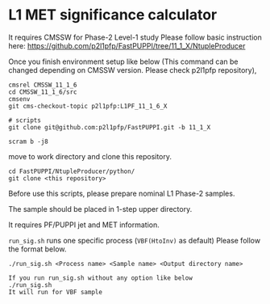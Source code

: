 # L1 MET significance calculator

It requires CMSSW for Phase-2 Level-1 study
Please follow basic instruction here: 
https://github.com/p2l1pfp/FastPUPPI/tree/11_1_X/NtupleProducer

Once you finish environment setup like below (This command can be changed depending on CMSSW version. Please check p2l1pfp repository),
```
cmsrel CMSSW_11_1_6
cd CMSSW_11_1_6/src
cmsenv
git cms-checkout-topic p2l1pfp:L1PF_11_1_6_X

# scripts
git clone git@github.com:p2l1pfp/FastPUPPI.git -b 11_1_X

scram b -j8
```
move to work directory and clone this repository.
```
cd FastPUPPI/NtupleProducer/python/
git clone <this repository>
```


Before use this scripts, please prepare nominal L1 Phase-2 samples.

The sample should be placed in 1-step upper directory.

It requires PF/PUPPI jet and MET information.

`run_sig.sh` runs one specific process (`VBF(HtoInv)` as default)
Please follow the format below.
```
./run_sig.sh <Process name> <Sample name> <Output directory name>

If you run run_sig.sh without any option like below
./run_sig.sh
It will run for VBF sample
```
